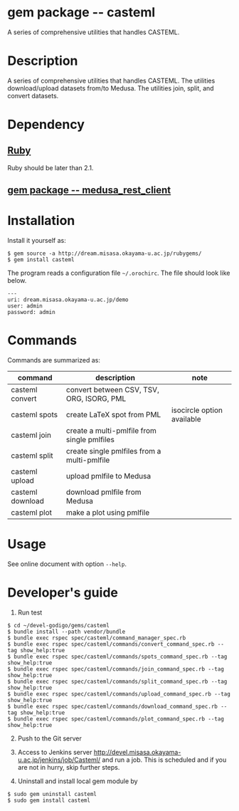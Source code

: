 # gem package -- casteml

A series of comprehensive utilities that handles CASTEML.

# Description

A series of comprehensive utilities that handles CASTEML.  The
utilities download/upload datasets from/to Medusa.  The utilities
join, split, and convert datasets.

# Dependency

## [Ruby](https://www.ruby-lang.org "follow instruction")
Ruby should be later than 2.1.

## [gem package -- medusa_rest_client](https://github.com/misasa/medusa_rest_client "follow instruction")

# Installation

Install it yourself as:

    $ gem source -a http://dream.misasa.okayama-u.ac.jp/rubygems/
    $ gem install casteml

The program reads a configuration file `~/.orochirc`.  The file should look like below.

    ---
    uri: dream.misasa.okayama-u.ac.jp/demo
    user: admin
    password: admin

# Commands

Commands are summarized as:

| command          | description                                   | note                       |
|------------------|-----------------------------------------------|----------------------------|
| casteml convert  | convert between CSV, TSV, ORG, ISORG, PML     |                            |
| casteml spots    | create LaTeX spot from PML                    | isocircle option available |
| casteml join     | create a multi-pmlfile from single pmlfiles   |                            |
| casteml split    | create single pmlfiles from a multi-pmlfile   |                            |
| casteml upload   | upload pmlfile to Medusa                      |                            |
| casteml download | download pmlfile from Medusa                  |                            |
| casteml plot     | make a plot using pmlfile                     |                            |

# Usage

See online document with option `--help`.

# Developer's guide

1. Run test

```
$ cd ~/devel-godigo/gems/casteml
$ bundle install --path vendor/bundle
$ bundle exec rspec spec/casteml/command_manager_spec.rb
$ bundle exec rspec spec/casteml/commands/convert_command_spec.rb --tag show_help:true
$ bundle exec rspec spec/casteml/commands/spots_command_spec.rb --tag show_help:true
$ bundle exec rspec spec/casteml/commands/join_command_spec.rb --tag show_help:true
$ bundle exec rspec spec/casteml/commands/split_command_spec.rb --tag show_help:true
$ bundle exec rspec spec/casteml/commands/upload_command_spec.rb --tag show_help:true
$ bundle exec rspec spec/casteml/commands/download_command_spec.rb --tag show_help:true
$ bundle exec rspec spec/casteml/commands/plot_command_spec.rb --tag show_help:true
```

2. Push to the Git server

3. Access to Jenkins server http://devel.misasa.okayama-u.ac.jp/jenkins/job/Casteml/ and run a job.  This is scheduled and if you are not in hurry, skip further steps.

4. Uninstall and install local gem module by

```
$ sudo gem uninstall casteml
$ sudo gem install casteml
```
